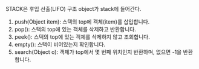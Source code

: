 STACK은 후입 선출(LIFO) 구조
object가 stack에 들어간다.
1. push(Object item): 스택의 top에 객체(item)를 삽입합니다.
2. pop(): 스택의 top에 있는 객체를 삭제하고 반환합니다.
3. peek(): 스택의 top에 있는 객체를 삭제하지 않고 조회합니다.
4. empty(): 스택이 비어있는지 확인합니다.
5. search(Object o): 객체가 top에서 몇 번째 위치인지 반환하며, 없으면 -1을 반환합니다.